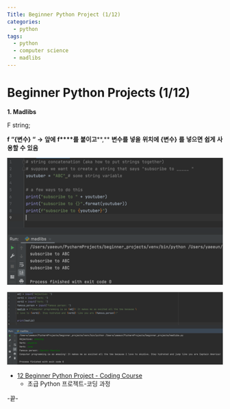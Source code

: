 ```yaml
---
Title: Beginner Python Project (1/12)
categories:
  - python
tags:
  - python
  - computer science
  - madlibs
---
```




# Beginner Python Projects (1/12)

**1. Madlibs**

F string;

**f “{****변수****} “** **→** **앞에** **f****를** **붙이고****,** **변수를** **넣을** **위치에** **{****변수****}** **를** **넣으면** **쉽게** **사용할** **수** **있음**

![image-20211010161502060](/images/2021-10-10-pythonproject1/image-20211010161502060.png)

![image-20211010161513966](/images/2021-10-10-pythonproject1/image-20211010161513966.png)






* [12 Beginner Python Project - Coding Course](https://youtu.be/8ext9G7xspg)
  * 초급 Python 프로젝트-코딩 과정

-끝-

